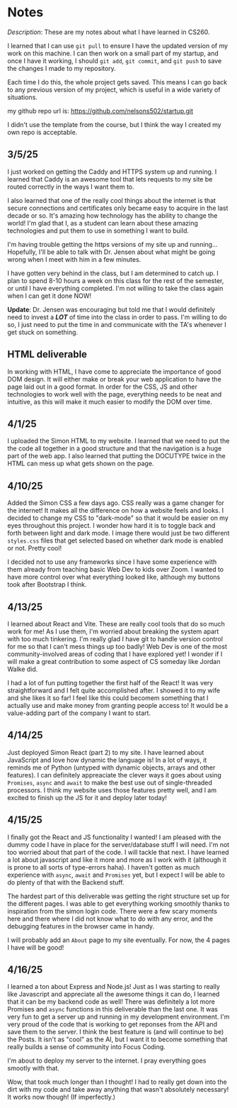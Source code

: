 # Notes
*Description*: These are my notes about what I have learned in CS260.

I learned that I can use `git pull` to ensure I have the updated version of my work on this machine. I can then work on a small part of my startup, and once I have it working, I should `git add`, `git commit`, and `git push` to save the changes I made to my repository. 

Each time I do this, the whole project gets saved. This means I can go back to any previous version of my project, which is useful in a wide variety of situations.

my github repo url is: https://github.com/nelsons502/startup.git

I didn't use the template from the course, but I think the way I created my own repo is acceptable.

## 3/5/25
I just worked on getting the Caddy and HTTPS system up and running. I learned that Caddy is an awesome tool that lets requests to my site be routed correctly in the ways I want them to. 

I also learned that one of the really cool things about the internet is that secure connections and certificates only became easy to acquire in the last decade or so. It's amazing how technology has the ability to change the world! I'm glad that I, as a student can learn about these amazing technologies and put them to use in something I want to build.

I'm having trouble getting the https versions of my site up and running... Hopefully, I'll be able to talk with Dr. Jensen about what might be going wrong when I meet with him in a few minutes.

I have gotten very behind in the class, but I am determined to catch up. I plan to spend 8-10 hours a week on this class for the rest of the semester, or until I have everything completed. I'm not willing to take the class again when I can get it done NOW!

**Update**: Dr. Jensen was encouraging but told me that I would definitely need to invest a ***LOT*** of time into the class in order to pass. I'm willing to do so, I just need to put the time in and communicate with the TA's whenever I get stuck on something.

## HTML deliverable
In working with HTML, I have come to appreciate the importance of good DOM design. It will either make or break your web application to have the page laid out in a good format. In order for the CSS, JS and other technologies to work well with the page, everything needs to be neat and intuitive, as this will make it much easier to modify the DOM over time.


## 4/1/25
I uploaded the Simon HTML to my website. I learned that we need to put the the code all together in a good structure and that the navigation is a huge part of the web app. I also learned that putting the DOCUTYPE twice in the HTML can mess up what gets shown on the page.

## 4/10/25
Added the Simon CSS a few days ago. CSS really was a game changer for the internet! It makes all the difference on how a website feels and looks. I decided to change my CSS to "dark-mode" so that it would be easier on my eyes throughout this project. I wonder how hard it is to toggle back and forth between light and dark mode. I image there would just be two different `styles.css` files that get selected based on whether dark mode is enabled or not. Pretty cool!

I decided not to use any frameworks since I have some experience with them already from teaching basic Web Dev to kids over Zoom. I wanted to have more control over what everything looked like, although my buttons took after Bootstrap I think.

## 4/13/25
I learned about React and Vite. These are really cool tools that do so much work for me! As I use them, I'm worried about breaking the system apart with too much tinkering. I'm really glad I have git to handle version control for me so that I can't mess things up too badly! Web Dev is one of the most community-involved areas of coding that I have explored yet! I wonder if I will make a great contribution to some aspect of CS someday like Jordan Walke did. 

I had a lot of fun putting together the first half of the React! It was very straightforward and I felt quite accomplished after. I showed it to my wife and she likes it so far! I feel like this could becomem something that I actually use and make money from granting people access to! It would be a value-adding part of the company I want to start.

## 4/14/25
Just deployed Simon React (part 2) to my site. I have learned about JavaScript and love how dynamic the language is! In a lot of ways, it reminds me of Python (untyped with dynamic objects, arrays and other features). I can definitely appreaciate the clever ways it goes about using `Promises`, `async` and `await` to make the best use out of single-threaded processors. I think my website uses those features pretty well, and I am excited to finish up the JS for it and deploy later today!

## 4/15/25
I finally got the React and JS functionality I wanted! I am pleased with the dummy code I have in place for the server/database stuff I will need. I'm not too worried about that part of the code. I will tackle that next. I have learned a lot about javascript and like it more and more as I work with it (although it is prone to all sorts of type-errors haha). I haven't gotten as much experience with `async`, `await` and `Promises` yet, but I expect I will be able to do plenty of that with the Backend stuff.

The hardest part of this deliverable was getting the right structure set up for the different pages. I was able to get everything working smoothly thanks to inspiration from the simon login code. There were a few scary moments here and there where I did not know what to do with any error, and the debugging features in the browser came in handy. 

I will probably add an `About` page to my site eventually. For now, the 4 pages I have will be good!

## 4/16/25
I learned a ton about Express and Node.js! Just as I was starting to really like Javascript and appreciate all the awesome things it can do, I learned that it can be my backend code as well! There was definitely a lot more Promises and `async` functions in this deliverable than the last one. It was very fun to get a server up and running in my development environment. I'm very proud of the code that is working to get reponses from the API and save them to the server. I think the best feature is (and will continue to be) the Posts. It isn't as "cool" as the AI, but I want it to become something that really builds a sense of community into Focus Coding.

I'm about to deploy my server to the internet. I pray everything goes smootly with that. 

Wow, that took much longer than I thought! I had to really get down into the dirt with my code and take away anything that wasn't absolutely necessary! It works now though! (If imperfectly.)
